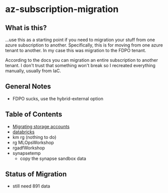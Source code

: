 # az-subscription-migration

## What is this?  

...use this as a starting point if you need to migration your stuff from one azure subscription to another.  Specifically, this is for moving from one azure tenant to another.  In my case this was migration to the FDPO tenant. 

According to the docs you can migration an entire subscription to another tenant.  I don't trust that something won't break so I recreated everything manually, usually from IaC.  

## General Notes

* FDPO sucks, use the hybrid-external option


## Table of Contents

* [Migrating storage accounts](storage.md)
* [databricks](databricks.md)
* km rg (nothing to do)
* rg MLOpsWorkshop
* rgadfWorkshop
* synapsetemp 
  * copy the synapse sandbox data



## Status of Migration

* still need 891 data


